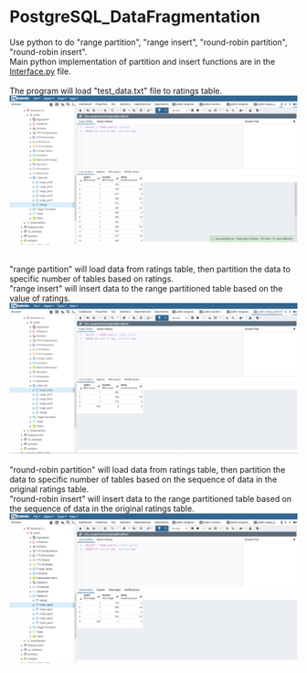 # PostgreSQL_DataFragmentation
 Use python to do "range partition", "range insert", "round-robin partition", "round-robin insert". <br />
 Main python implementation of partition and insert functions are in the [Interface.py](Interface.py) file. <br />
 <br />
 The program will load "test_data.txt" file to ratings table.	<br />
 <img src="/img/ratingsTable.PNG" alt="Alt text" title="Optional title"> <br /> <br />
 
 "range partition" will load data from ratings table, then partition the data to specific number of tables based on ratings. <br />
 "range insert" will insert data to the range partitioned table based on the value of ratings. <br />
 <img src="/img/rangePartition&Insert.PNG" alt="Alt text" title="Optional title"> <br />
  <br />
 "round-robin partition" will load data from ratings table, then partition the data to specific number of tables based on the sequence of data in the original ratings table. <br />
 "round-robin insert" will insert data to the range partitioned table based on the sequence of data in the original ratings table. <br />
 <img src="/img/roundRobinPartion&insert.PNG" alt="Alt text" title="Optional title"> <br />
